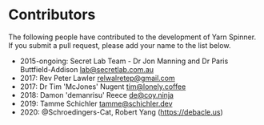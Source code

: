 # Contributors

The following people have contributed to the development of Yarn Spinner. If you submit a pull request, please add your name to the list below.

* 2015-ongoing: Secret Lab Team - Dr Jon Manning and Dr Paris Buttfield-Addison <lab@secretlab.com.au>
* 2017: Rev Peter Lawler <relwalretep@gmail.com>
* 2017: Dr Tim 'McJones' Nugent <tim@lonely.coffee>
* 2018: Damon 'demanrisu' Reece <de@coy.ninja>
* 2019: Tamme Schichler <tamme@schichler.dev>
* 2020: @Schroedingers-Cat, Robert Yang (https://debacle.us)